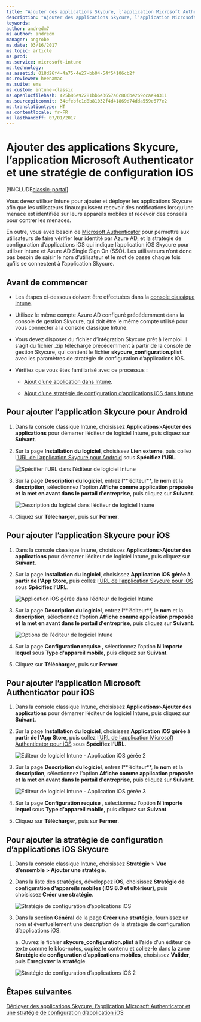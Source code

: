 ```yaml
---
title: "Ajouter des applications Skycure, l’application Microsoft Authenticator et une stratégie de configuration iOS"
description: "Ajouter des applications Skycure, l’application Microsoft Authenticator et une stratégie de configuration iOS dans la console classique Intune."
keywords: 
author: andredm7
ms.author: andredm
manager: angrobe
ms.date: 03/16/2017
ms.topic: article
ms.prod: 
ms.service: microsoft-intune
ms.technology: 
ms.assetid: 018d26f4-4a75-4e27-bb04-54f54106cb2f
ms.reviewer: heenamac
ms.suite: ems
ms.custom: intune-classic
ms.openlocfilehash: 425b86e92281bb6e3657a6c806be269ccae94311
ms.sourcegitcommit: 34cfebfc1d8b81032f4d41869d74dda559e677e2
ms.translationtype: HT
ms.contentlocale: fr-FR
ms.lasthandoff: 07/01/2017
---
```

# <a name="add-skycure-apps-microsoft-authenticator-app-and-ios-configuration-policy"></a>Ajouter des applications Skycure, l’application Microsoft Authenticator et une stratégie de configuration iOS

[!INCLUDE[classic-portal](../includes/classic-portal.md)]

Vous devez utiliser Intune pour ajouter et déployer les applications Skycure afin que les utilisateurs finaux puissent recevoir des notifications lorsqu’une menace est identifiée sur leurs appareils mobiles et recevoir des conseils pour contrer les menaces.

En outre, vous avez besoin de [Microsoft Authenticator](https://docs.microsoft.com/azure/multi-factor-authentication/end-user/microsoft-authenticator-app-how-to) pour permettre aux utilisateurs de faire vérifier leur identité par Azure AD, et la stratégie de configuration d’applications iOS qui indique l’application iOS Skycure pour utiliser Intune et Azure AD Single Sign On (SSO). Les utilisateurs n’ont donc pas besoin de saisir le nom d’utilisateur et le mot de passe chaque fois qu’ils se connectent à l’application Skycure.

## <a name="before-you-begin"></a>Avant de commencer

-   Les étapes ci-dessous doivent être effectuées dans la [console classique Intune](https://manage.microsoft.com/).

-   Utilisez le même compte Azure AD configuré précédemment dans la console de gestion Skycure, qui doit être le même compte utilisé pour vous connecter à la console classique Intune.

-   Vous devez disposer du fichier d’intégration Skycure prêt à l’emploi. Il s’agit du fichier .zip téléchargé précédemment à partir de la console de gestion Skycure, qui contient le fichier **skycure\_configuration.plist** avec les paramètres de stratégie de configuration d’applications iOS.

-   Vérifiez que vous êtes familiarisé avec ce processus :

    -   [Ajout d’une application dans Intune](/intune-classic/deploy-use/add-apps).

    -   [Ajout d’une stratégie de configuration d’applications iOS dans Intune](/intune-classic/deploy-use/configure-ios-apps-with-mobile-app-configuration-policies-in-microsoft-intune).

## <a name="to-add-the-skycure-app-for-android"></a>Pour ajouter l’application Skycure pour Android

1.  Dans la console classique Intune, choisissez **Applications**&gt;**Ajouter des applications** pour démarrer l’éditeur de logiciel Intune, puis cliquez sur **Suivant**.

2.  Sur la page **Installation du logiciel**, choisissez **Lien externe**, puis collez l[’URL de l’application Skycure pour Android](https://play.google.com/store/apps/details?id=com.skycure.skycure) sous **Spécifiez l’URL**.

    ![Spécifier l’URL dans l’éditeur de logiciel Intune](../media/mtp/skycure-add-apps-1.png)

3.  Sur la page **Description du logiciel**, entrez l**’éditeur**, le **nom** et la **description**, sélectionnez l’option **Affiche comme application proposée et la met en avant dans le portail d'entreprise**, puis cliquez sur **Suivant**.

    ![Description du logiciel dans l’éditeur de logiciel Intune](../media/mtp/skycure-add-apps-2.png)

4.  Cliquez sur **Télécharger**, puis sur **Fermer**.

## <a name="to-add-the-skycure-app-for-ios"></a>Pour ajouter l’application Skycure pour iOS

1.  Dans la console classique Intune, choisissez **Applications**&gt;**Ajouter des applications** pour démarrer l’éditeur de logiciel Intune, puis cliquez sur **Suivant**.

2.  Sur la page **Installation du logiciel**, choisissez **Application iOS gérée à partir de l'App Store**, puis collez l[’URL de l’application Skycure pour iOS](https://itunes.apple.com/us/app/skycure/id695620821?mt=8) sous **Spécifiez l’URL**.

    ![Application iOS gérée dans l’éditeur de logiciel Intune](../media/mtp/skycure-add-apps-3.png)

3.  Sur la page **Description du logiciel**, entrez l**’éditeur**, le **nom** et la **description**, sélectionnez l’option **Affiche comme application proposée et la met en avant dans le portail d'entreprise**, puis cliquez sur **Suivant**.

    ![Options de l’éditeur de logiciel Intune](../media/mtp/skycure-add-apps-4.png)

4.  Sur la page **Configuration requise** , sélectionnez l’option **N'importe lequel** sous **Type d'appareil mobile**, puis cliquez sur **Suivant**.

5.  Cliquez sur **Télécharger**, puis sur **Fermer**.

## <a name="to-add-the-microsoft-authenticator-app-for-ios"></a>Pour ajouter l’application Microsoft Authenticator pour iOS

1.  Dans la console classique Intune, choisissez **Applications**&gt;**Ajouter des applications** pour démarrer l’éditeur de logiciel Intune, puis cliquez sur **Suivant**.

2.  Sur la page **Installation du logiciel**, choisissez **Application iOS gérée à partir de l'App Store**, puis collez l[’URL de l’application Microsoft Authenticator pour iOS](https://itunes.apple.com/us/app/microsoft-authenticator/id983156458?mt=8) sous **Spécifiez l’URL**.

    ![Éditeur de logiciel Intune - Application iOS gérée 2](../media/mtp/skycure-add-apps-5.png)

3.  Sur la page **Description du logiciel**, entrez l**’éditeur**, le **nom** et la **description**, sélectionnez l’option **Affiche comme application proposée et la met en avant dans le portail d'entreprise**, puis cliquez sur **Suivant**.

    ![Éditeur de logiciel Intune - Application iOS gérée 3](../media/mtp/skycure-add-apps-6.png)

4.  Sur la page **Configuration requise** , sélectionnez l’option **N'importe lequel** sous **Type d'appareil mobile**, puis cliquez sur **Suivant**.

5.  Cliquez sur **Télécharger**, puis sur **Fermer**.

## <a name="to-add-the-skycure-ios-app-configuration-policy"></a>Pour ajouter la stratégie de configuration d’applications iOS Skycure

1.  Dans la console classique Intune, choisissez **Stratégie** &gt; **Vue d’ensemble &gt; Ajouter une stratégie**.

2.  Dans la liste des stratégies, développez **iOS**, choisissez **Stratégie de configuration d'appareils mobiles (iOS 8.0 et ultérieur)**, puis choisissez **Créer une stratégie**.

    ![Stratégie de configuration d’applications iOS](../media/mtp/skycure-add-apps-7.png)

3.  Dans la section **Général** de la page **Créer une stratégie**, fournissez un nom et éventuellement une description de la stratégie de configuration d’applications iOS.

    a.  Ouvrez le fichier **skycure\_configuration.plist** à l’aide d’un éditeur de texte comme le bloc-notes, copiez le contenu et collez-le dans la zone **Stratégie de configuration d’applications mobiles**, choisissez **Valider**, puis **Enregistrer la stratégie**.

       ![Stratégie de configuration d’applications iOS 2](../media/mtp/skycure-add-apps-8.png)

## <a name="next-steps"></a>Étapes suivantes

[Déployer des applications Skycure, l’application Microsoft Authenticator et une stratégie de configuration d’application iOS](/intune-classic/deploy-use/deploy-skycure-apps-microsoft-authenticator-app-and-ios-app-configuration-policy)
